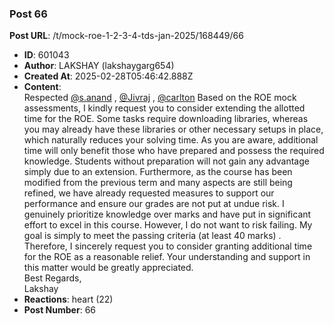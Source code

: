 ### Post 66
**Post URL**: /t/mock-roe-1-2-3-4-tds-jan-2025/168449/66
- **ID**: 601043
- **Author**: LAKSHAY (lakshaygarg654)
- **Created At**: 2025-02-28T05:46:42.888Z
- **Content**:  
  Respected <a class="mention" href="/u/s.anand">@s.anand</a> , <a class="mention" href="/u/jivraj">@Jivraj</a> , <a class="mention" href="/u/carlton">@carlton</a>
Based on the ROE mock assessments, I kindly request you to consider extending the allotted time for the ROE. Some tasks require downloading libraries, whereas you may already have these libraries or other necessary setups in place, which naturally reduces your solving time.
As you are aware, additional time will only benefit those who have prepared and possess the required knowledge. Students without preparation will not gain any advantage simply due to an extension. Furthermore, as the course has been modified from the previous term and many aspects are still being refined, we have already requested measures to support our performance and ensure our grades are not put at undue risk.
I genuinely prioritize knowledge over marks and have put in significant effort to excel in this course. However, I do not want to risk failing. My goal is simply to meet  the passing criteria (at least 40 marks) . Therefore, I sincerely request you to consider granting additional time for the ROE as a reasonable relief.
Your understanding and support in this matter would be greatly appreciated.<br>
Best Regards,<br>
Lakshay
- **Reactions**: heart (22)
- **Post Number**: 66

